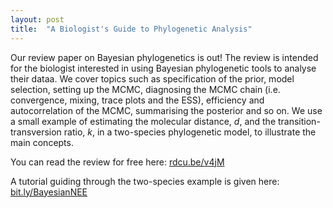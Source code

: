 ```yaml
---
layout: post
title:  "A Biologist's Guide to Phylogenetic Analysis"
---
```

Our review paper on Bayesian phylogenetics is out! The review is intended for the biologist interested in using Bayesian phylogenetic tools to analyse their dataa. We cover topics such as specification of the prior, model selection, setting up the MCMC, diagnosing the MCMC chain (i.e. convergence, mixing, trace plots and the ESS), efficiency and autocorrelation of the MCMC, summarising the posterior and so on. We use a small example of estimating the molecular distance, _d_, and the transition-transversion ratio, _k_, in a two-species phylogenetic model, to illustrate the main concepts.

You can read the review for free here: [rdcu.be/v4jM](http://rdcu.be/v4jM) 

A tutorial guiding through the two-species example is given here: [bit.ly/BayesianNEE](http://bit.ly/BayesianNEE) 
